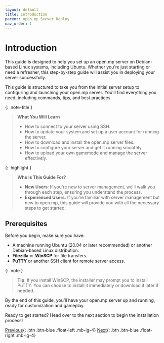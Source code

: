 ```yaml
---
layout: default
title: Introduction
parent: open.mp Server Deploy
nav_order: 1
---
```

# Introduction

This guide is designed to help you set up an open.mp server on Debian-based Linux systems, including Ubuntu. Whether you're just starting or need a refresher, this step-by-step guide will assist you in deploying your server successfully.

This guide is structured to take you from the initial server setup to configuring and launching your open.mp server. You'll find everything you need, including commands, tips, and best practices.

{: .note-title }
> **What You Will Learn**  
> - How to connect to your server using SSH.
> - How to update your system and set up a user account for running the server.  
> - How to download and install the open.mp server files.  
> - How to configure your server and get it running smoothly.  
> - How to upload your own gamemode and manage the server effectively.

{: .highlight }
> **Who Is This Guide For?**  
> - **New Users**: If you're new to server management, we'll walk you through each step, ensuring you understand the process.  
> - **Experienced Users**: If you’re familiar with server management but new to open.mp, this guide will provide you with all the necessary steps to get started.

## Prerequisites

Before you begin, make sure you have:
- A machine running Ubuntu (20.04 or later recommended) or another Debian-based Linux distribution.
- **Filezilla** or **WinSCP** for file transfers.
- **PuTTY** or another SSH client for remote server access.

{: .note }
> **Tip**: If you install WinSCP, the installer may prompt you to install PuTTY. You can choose to install it immediately or download it later if needed.

By the end of this guide, you’ll have your open.mp server up and running, ready for customization and gameplay.



Ready to get started? Head over to the next section to begin the installation process!



[Previous](/server-deploy/){: .btn .btn-blue .float-left .mb-lg-4}
[Next](/openmp-server-deploy/part-a){: .btn .btn-blue .float-right .mb-lg-4}

